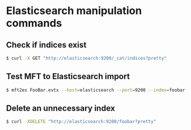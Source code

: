 # Elasticsearch manipulation commands

## Check if indices exist
```bash
$ curl -X GET "http://elasticsearch:9200/_cat/indices?pretty"
```

## Test MFT to Elasticsearch import
```bash
$ mft2es FooBar.evtx --host=elasticsearch --port=9200 --index=foobar
```

## Delete an unnecessary index
```bash
$ curl -XDELETE "http://elasticsearch:9200/foobar?pretty"
```
